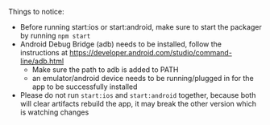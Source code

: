 
Things to notice:
* Before running start:ios or start:android, make sure to start the packager by running `npm start`
* Android Debug Bridge (adb) needs to be installed, follow the instructions at https://developer.android.com/studio/command-line/adb.html
  * Make sure the path to adb is added to PATH
  * an emulator/android device needs to be running/plugged in for the app to be successfully installed
* Please do not run `start:ios` and `start:android` together, because both will clear artifacts rebuild the app, it may break the other version which is watching changes
